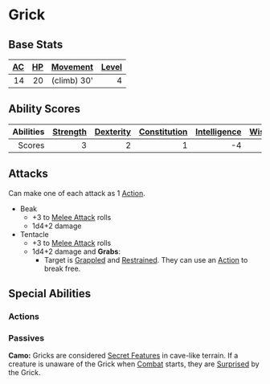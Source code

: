 # Grick

## Base Stats

| [AC](../../../Player%20Characters/Derived%20Statistics/Armor%20Class.md) | [HP](../../../Player%20Characters/Derived%20Statistics/Health%20Points.md) | [Movement](../../../Game%20Procedures/Movement.md) | [Level](../../../Player%20Characters/Derived%20Statistics/Level.md) |
| -----------------------------------------------------------------------: | -------------------------------------------------------------------------: | -------------------------------------------------: | ------------------------------------------------------------------: |
|                                                                       14 |                                                                         20 |                                        (climb) 30' |                                                                   4 |

## Ability Scores

| Abilities | [Strength](../../../Player%20Characters/Chosen%20Statistics/Strength.md) | [Dexterity](../../../Player%20Characters/Chosen%20Statistics/Dexterity.md) | [Constitution](../../../Player%20Characters/Chosen%20Statistics/Constitution.md) | [Intelligence](../../../Player%20Characters/Chosen%20Statistics/Intelligence.md) | [Wisdom](../../../Player%20Characters/Chosen%20Statistics/Wisdom.md)<br> | [Charisma](../../../Player%20Characters/Chosen%20Statistics/Charisma.md)<br> |
| --------: | -----------------------------------------------------------------------: | -------------------------------------------------------------------------: | -------------------------------------------------------------------------------: | -------------------------------------------------------------------------------: | -----------------------------------------------------------------------: | ---------------------------------------------------------------------------: |
|    Scores |                                                                        3 |                                                                          2 |                                                                                1 |                                                                               -4 |                                                                        1 |                                                                           -3 |

## Attacks

Can make one of each attack as 1 [Action](../../../Game%20Procedures/Action.md).

- Beak
	- +3 to [Melee Attack](../../../Game%20Procedures/Melee%20Attack.md) rolls
	- 1d4+2 damage
- Tentacle
	- +3 to [Melee Attack](../../../Game%20Procedures/Melee%20Attack.md) rolls
	- 1d4+2 damage and **Grabs**:
		- Target is [Grappled](../../../Conditions/Grappled.md) and [Restrained](../../../Conditions/Restrained.md). They can use an [Action](../../../Game%20Procedures/Action.md) to break free.

## Special Abilities

### Actions

### Passives

**Camo:** Gricks are considered [Secret Features](../../../Game%20Procedures/Delving.md#Secret%20Features) in cave-like terrain. If a creature is unaware of the Grick when [Combat](../../../Game%20Procedures/Combat.md) starts, they are [Surprised](../../../Conditions/Surprised.md) by the Grick.

